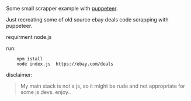 Some small scrapper example with [puppeteer](https://github.com/puppeteer/puppeteer).

Just recreating some of old source ebay deals code scrapping with puppeteer.

requirment node.js

run: 

        npm istall
        node index.js  https://ebay.com/deals


disclaimer:
>My main stack is not a js, so it might be rude and not appropriate for some js devs.
>enjoy..
